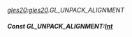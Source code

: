 _[gles20](../../modules/gles20/gles20-module.md):[gles20](../../modules/gles20/gles20-module.md).GL\_UNPACK\_ALIGNMENT_
##### Const GL\_UNPACK\_ALIGNMENT:[Int](../../modules/wonkey/wonkey-types-int.md)
